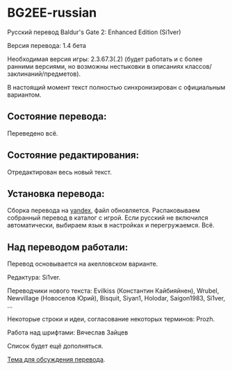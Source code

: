 BG2EE-russian
=============

Русский перевод Baldur's Gate 2: Enhanced Edition (Si1ver)

Версия перевода: 1.4 бета

Необходимая версия игры: 2.3.67.3(.2) (будет работать и с более ранними версиями, но возможны нестыковки в описаниях классов/заклинаний/предметов).

В настоящий момент текст полностью синхронизирован с официальным вариантом.

Состояние перевода:
-------------------
Переведено всё.

Состояние редактирования:
-------------------------
Отредактирован весь новый текст.

Установка перевода:
-------------------
Сборка перевода на [yandex](https://yadi.sk/d/kfKpvTiZpdcgJ), файл обновляется.
Распаковываем собранный перевод в каталог с игрой.
Если русский не включился автоматически, выбираем язык в настройках и перегружаемся.
Всё.

Над переводом работали:
-----------------------
Перевод основывается на акелловском варианте.

Редактура: Si1ver.

Переводчики нового текста:
Evilkiss (Константин Кайбияйнен),
Wrubel,
Newvillage (Новоселов Юрий),
Bisquit,
Siyan1,
Holodar,
Saigon1983,
Si1ver,
...

Некоторые строки и идеи, согласование некоторых терминов: Prozh.

Работа над шрифтами: Вячеслав Зайцев

Список будет ещё дополняться.

[Тема для обсуждения перевода](http://www.arcanecoast.ru/forum/viewtopic.php?f=8&t=965).
